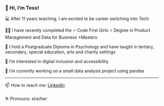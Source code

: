 ### 👋 Hi, I’m Tess!

💻  After 11 years teaching, I am excited to be career switching into Tech

👩‍💻 I have recently completed the ⭐️ Code First Girls ⭐️ Degree in Product Management and Data for Business +Masters

🧠 I hold a Postgraduate Diploma in Psychology and have taught in tertiary, secondary, special education, arts and charity settings

🦾 I’m interested in digital inclusion and accessibility

🌱 I’m currently working on a small data analysis project using pandas

---
📫 How to reach me: [LinkedIn](https://www.linkedin.com/in/tess-connell/)

⛷️ Pronouns: she/her
